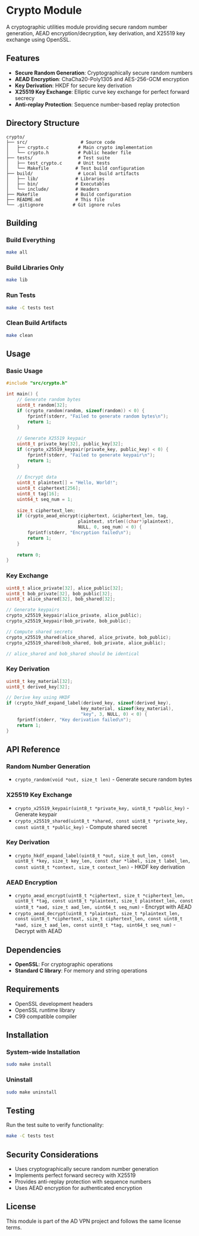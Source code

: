 # Crypto Module

A cryptographic utilities module providing secure random number generation, AEAD encryption/decryption, key derivation, and X25519 key exchange using OpenSSL.

## Features

- **Secure Random Generation**: Cryptographically secure random numbers
- **AEAD Encryption**: ChaCha20-Poly1305 and AES-256-GCM encryption
- **Key Derivation**: HKDF for secure key derivation
- **X25519 Key Exchange**: Elliptic curve key exchange for perfect forward secrecy
- **Anti-replay Protection**: Sequence number-based replay protection

## Directory Structure

```
crypto/
├── src/                    # Source code
│   ├── crypto.c           # Main crypto implementation
│   └── crypto.h           # Public header file
├── tests/                 # Test suite
│   ├── test_crypto.c      # Unit tests
│   └── Makefile          # Test build configuration
├── build/                 # Local build artifacts
│   ├── lib/              # Libraries
│   ├── bin/              # Executables
│   └── include/          # Headers
├── Makefile              # Build configuration
├── README.md             # This file
└── .gitignore           # Git ignore rules
```

## Building

### Build Everything
```bash
make all
```

### Build Libraries Only
```bash
make lib
```

### Run Tests
```bash
make -C tests test
```

### Clean Build Artifacts
```bash
make clean
```

## Usage

### Basic Usage
```c
#include "src/crypto.h"

int main() {
    // Generate random bytes
    uint8_t random[32];
    if (crypto_random(random, sizeof(random)) < 0) {
        fprintf(stderr, "Failed to generate random bytes\n");
        return 1;
    }
    
    // Generate X25519 keypair
    uint8_t private_key[32], public_key[32];
    if (crypto_x25519_keypair(private_key, public_key) < 0) {
        fprintf(stderr, "Failed to generate keypair\n");
        return 1;
    }
    
    // Encrypt data
    uint8_t plaintext[] = "Hello, World!";
    uint8_t ciphertext[256];
    uint8_t tag[16];
    uint64_t seq_num = 1;
    
    size_t ciphertext_len;
    if (crypto_aead_encrypt(ciphertext, &ciphertext_len, tag,
                           plaintext, strlen((char*)plaintext),
                           NULL, 0, seq_num) < 0) {
        fprintf(stderr, "Encryption failed\n");
        return 1;
    }
    
    return 0;
}
```

### Key Exchange
```c
uint8_t alice_private[32], alice_public[32];
uint8_t bob_private[32], bob_public[32];
uint8_t alice_shared[32], bob_shared[32];

// Generate keypairs
crypto_x25519_keypair(alice_private, alice_public);
crypto_x25519_keypair(bob_private, bob_public);

// Compute shared secrets
crypto_x25519_shared(alice_shared, alice_private, bob_public);
crypto_x25519_shared(bob_shared, bob_private, alice_public);

// alice_shared and bob_shared should be identical
```

### Key Derivation
```c
uint8_t key_material[32];
uint8_t derived_key[32];

// Derive key using HKDF
if (crypto_hkdf_expand_label(derived_key, sizeof(derived_key),
                            key_material, sizeof(key_material),
                            "key", 3, NULL, 0) < 0) {
    fprintf(stderr, "Key derivation failed\n");
    return 1;
}
```

## API Reference

### Random Number Generation
- `crypto_random(void *out, size_t len)` - Generate secure random bytes

### X25519 Key Exchange
- `crypto_x25519_keypair(uint8_t *private_key, uint8_t *public_key)` - Generate keypair
- `crypto_x25519_shared(uint8_t *shared, const uint8_t *private_key, const uint8_t *public_key)` - Compute shared secret

### Key Derivation
- `crypto_hkdf_expand_label(uint8_t *out, size_t out_len, const uint8_t *key, size_t key_len, const char *label, size_t label_len, const uint8_t *context, size_t context_len)` - HKDF key derivation

### AEAD Encryption
- `crypto_aead_encrypt(uint8_t *ciphertext, size_t *ciphertext_len, uint8_t *tag, const uint8_t *plaintext, size_t plaintext_len, const uint8_t *aad, size_t aad_len, uint64_t seq_num)` - Encrypt with AEAD
- `crypto_aead_decrypt(uint8_t *plaintext, size_t *plaintext_len, const uint8_t *ciphertext, size_t ciphertext_len, const uint8_t *aad, size_t aad_len, const uint8_t *tag, uint64_t seq_num)` - Decrypt with AEAD

## Dependencies

- **OpenSSL**: For cryptographic operations
- **Standard C library**: For memory and string operations

## Requirements

- OpenSSL development headers
- OpenSSL runtime library
- C99 compatible compiler

## Installation

### System-wide Installation
```bash
sudo make install
```

### Uninstall
```bash
sudo make uninstall
```

## Testing

Run the test suite to verify functionality:
```bash
make -C tests test
```

## Security Considerations

- Uses cryptographically secure random number generation
- Implements perfect forward secrecy with X25519
- Provides anti-replay protection with sequence numbers
- Uses AEAD encryption for authenticated encryption

## License

This module is part of the AD VPN project and follows the same license terms.
